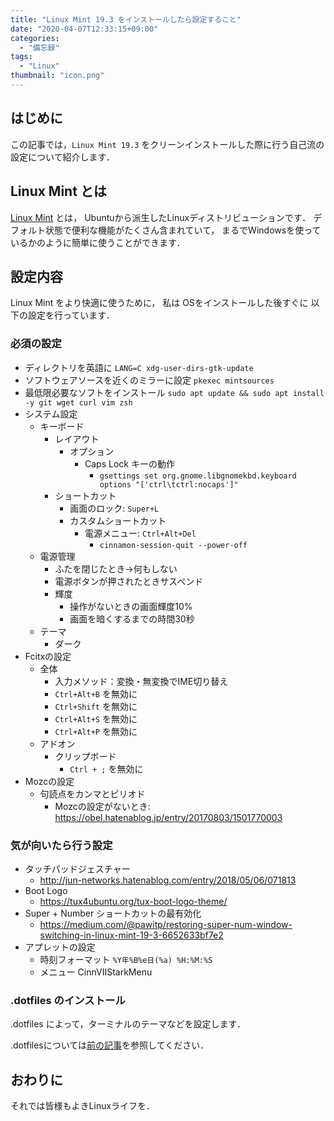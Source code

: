 ```yaml
---
title: "Linux Mint 19.3 をインストールしたら設定すること"
date: "2020-04-07T12:33:15+09:00"
categories:
  - "備忘録"
tags:
  - "Linux"
thumbnail: "icon.png"
---
```


## はじめに

この記事では，`Linux Mint 19.3` をクリーンインストールした際に行う自己流の設定について紹介します．

<!--more-->

## Linux Mint とは

[Linux Mint](http://linuxmint-jp.net/) とは，
Ubuntuから派生したLinuxディストリビューションです．
デフォルト状態で便利な機能がたくさん含まれていて，
まるでWindowsを使っているかのように簡単に使うことができます．

## 設定内容

Linux Mint をより快適に使うために，
私は
OSをインストールした後すぐに
以下の設定を行っています．

### 必須の設定

- ディレクトリを英語に `LANG=C xdg-user-dirs-gtk-update`
- ソフトウェアソースを近くのミラーに設定 `pkexec mintsources`
- 最低限必要なソフトをインストール `sudo apt update && sudo apt install -y git wget curl vim zsh`
- システム設定
  - キーボード
    - レイアウト
      - オプション
        - Caps Lock キーの動作
          - `gsettings set org.gnome.libgnomekbd.keyboard options "['ctrl\tctrl:nocaps']"`
    - ショートカット
      - 画面のロック: `Super+L`
      - カスタムショートカット
        - 電源メニュー: `Ctrl+Alt+Del`
          - `cinnamon-session-quit --power-off`
  - 電源管理
    - ふたを閉じたとき→何もしない
    - 電源ボタンが押されたときサスペンド
    - 輝度
      - 操作がないときの画面輝度10%
      - 画面を暗くするまでの時間30秒
  - テーマ
    - ダーク
- Fcitxの設定
  - 全体
    - 入力メソッド：変換・無変換でIME切り替え
    - `Ctrl+Alt+B` を無効に
    - `Ctrl+Shift` を無効に
    - `Ctrl+Alt+S` を無効に
    - `Ctrl+Alt+P` を無効に
  - アドオン
    - クリップボード
      - `Ctrl + ;` を無効に
- Mozcの設定
  - 句読点をカンマとピリオド
    - Mozcの設定がないとき: https://obel.hatenablog.jp/entry/20170803/1501770003

### 気が向いたら行う設定

- タッチパッドジェスチャー
  - http://jun-networks.hatenablog.com/entry/2018/05/06/071813
- Boot Logo
  - https://tux4ubuntu.org/tux-boot-logo-theme/
- Super + Number ショートカットの最有効化
  - https://medium.com/@pawitp/restoring-super-num-window-switching-in-linux-mint-19-3-6652633bf7e2
- アプレットの設定
  - 時刻フォーマット `%Y年%B%e日(%a) %H:%M:%S`
  - メニュー CinnVIIStarkMenu

### .dotfiles のインストール

.dotfiles によって，ターミナルのテーマなどを設定します．

.dotfilesについては[前の記事](/posts/2020-04-06-dotfiles/)を参照してください．

## おわりに

それでは皆様もよきLinuxライフを．
